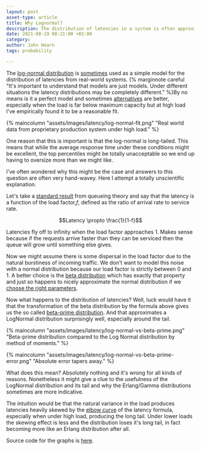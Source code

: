 ```yaml
---
layout: post
asset-type: article
title: Why Lognormal?
description: The distribution of latencies in a system is often approximately log-normal. Why?
date: 2021-08-19 08:21:00 +02:00
category: 
author: John Hearn
tags: probability

---
```


The [log-normal distribution](https://en.wikipedia.org/wiki/Log-normal_distribution) is [sometimes](https://www.semanticscholar.org/paper/What-Do-You-Mean-Revisiting-Statistics-for-Web-Time-Ciemiewicz/65162028a420dbefdcb71c6def616e4aa1b126b1?p2df) used as a simple model for the distribution of latencies from real-world systems. {% marginnote careful "It's important to understand that models are just models. Under different situations the latency distributions may be completely different." %}By no means is it a perfect model and sometimes [alternatives](https://newrelic.com/blog/best-practices/expected-distributions-website-response-times) are better, especially when the load is far below maximum capacity but at high load I've empirically found it to be a reasonable fit.

{% maincolumn "assets/images/latency/log-normal-fit.png" "Real world data from proprietary production system under high load." %}

One reason that this is important is that the log-normal is long-tailed. This means that while the average response time under these conditions might be excellent, the top percentiles might be totally unacceptable so we end up having to oversize more than we might like.

I've often wondered why this might be the case and answers to this question are often very hand-wavey. Here I attempt a totally unscientific explanation.

Let's take a [standard result](https://erikbern.com/2018/03/27/waiting-time-load-factor-and-queueing-theory.html) from queueing theory and say that the latency is a function of the load factor,$f$, defined as the ratio of arrival rate to service rate.

$$Latency \propto \frac{1}{1-f}$$

Latencies fly off to infinity when the load factor approaches 1. Makes sense because if the requests arrive faster than they can be serviced then the queue will grow until something else gives.

Now we might assume there is some dispersal in the load factor due to the natural burstiness of incoming traffic. We don't want to model this noise with a normal distribution because our load factor is strictly between 0 and 1. A better choice is the [beta distribution](https://en.wikipedia.org/wiki/Beta_distribution) which has exactly that property and just so happens to nicely approximate the normal distribution if we [choose the right parameters](https://www.johndcook.com/blog/normal_approx_to_beta/).

Now what happens to the distribution of latencies? Well, luck would have it that the transformation of the beta distribution by the formula above gives us the so called [beta-prime distribution](https://en.wikipedia.org/wiki/Beta_prime_distribution). And that approximates a LogNormal distribution surprisingly well, especially around the tail.

{% maincolumn "assets/images/latency/log-normal-vs-beta-prime.png" "Beta-prime distribution compared to the Log Normal distribution by method of moments."  %}

{% maincolumn "assets/images/latency/log-normal-vs-beta-prime-error.png" "Absolute error tapers away."  %}

What does this mean? Absolutely nothing and it's wrong for all kinds of reasons. Nonetheless it might give a clue to the usefulness of the LogNormal distribution and its tail and why the Erlang/Gamma distributions sometimes are more indicative. 

The intuition would be that the natural variance in the load produces latencies heavily skewed by the [elbow curve](https://www.r-bloggers.com/2015/07/hockey-elbow-and-other-response-time-injuries/) of the latency formula, especially when under high load, producing the long tail. Under lower loads the skewing effect is less and the distribution loses it's long tail, in fact becoming more like an Erlang distribution after all.

Source code for the graphs is [here](https://github.com/johnhearn/notebooks/blob/master/beta-prime.ipynb).
